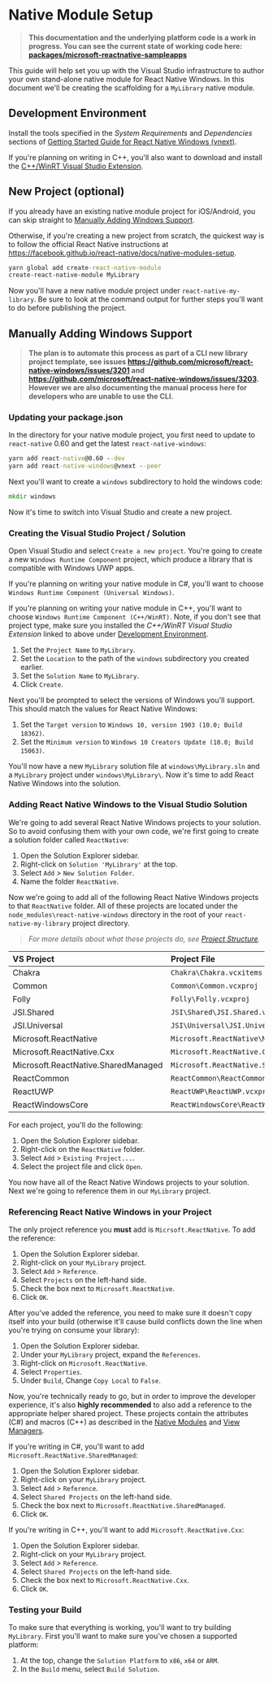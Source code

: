 # Native Module Setup

>**This documentation and the underlying platform code is a work in progress. You can see the current state of working code here: [packages/microsoft-reactnative-sampleapps](../../packages/microsoft-reactnative-sampleapps)**

This guide will help set you up with the Visual Studio infrastructure to author your own stand-alone native module for React Native Windows. In this document we'll be creating the scaffolding for a `MyLibrary` native module.

## Development Environment

Install the tools specified in the *System Requirements* and *Dependencies* sections of [Getting Started Guide for React Native Windows (vnext)](./GettingStarted.md).

If you're planning on writing in C++, you'll also want to download and install the [C++/WinRT Visual Studio Extension](https://marketplace.visualstudio.com/items?itemName=CppWinRTTeam.cppwinrt101804264).

## New Project (optional)

If you already have an existing native module project for iOS/Android, you can skip straight to [Manually Adding Windows Support](#manually-adding-windows-support).

Otherwise, if you're creating a new project from scratch, the quickest way is to follow the official React Native instructions at https://facebook.github.io/react-native/docs/native-modules-setup.

```cmd
yarn global add create-react-native-module
create-react-native-module MyLibrary
```

Now you'll have a new native module project under `react-native-my-library`. Be sure to look at the command output for further steps you'll want to do before publishing the project.

## Manually Adding Windows Support

>**The plan is to automate this process as part of a CLI new library project template, see issues https://github.com/microsoft/react-native-windows/issues/3201 and https://github.com/microsoft/react-native-windows/issues/3203. However we are also documenting the manual process here for developers who are unable to use the CLI.**

### Updating your package.json

In the directory for your native module project, you first need to update to `react-native` 0.60 and get the latest `react-native-windows`:

```cmd
yarn add react-native@0.60 --dev
yarn add react-native-windows@vnext --peer
```

Next you'll want to create a `windows` subdirectory to hold the windows code:

```cmd
mkdir windows
```

Now it's time to switch into Visual Studio and create a new project.

### Creating the Visual Studio Project / Solution

Open Visual Studio and select `Create a new project`. You're going to create a new `Windows Runtime Component` project, which produce a library that is compatible with Windows UWP apps.

If you're planning on writing your native module in C#, you'll want to choose `Windows Runtime Component (Universal Windows)`.

If you're planning on writing your native module in C++, you'll want to choose `Windows Runtime Component (C++/WinRT)`. Note, if you don't see that project type, make sure you installed the *C++/WinRT Visual Studio Extension* linked to above under [Development Environment](#development-environment).

1. Set the `Project Name` to `MyLibrary`.
1. Set the `Location` to the path of the `windows` subdirectory you created earlier.
1. Set the `Solution Name` to `MyLibrary`.
1. Click `Create`.

Next you'll be prompted to select the versions of Windows you'll support. This should match the values for React Native Windows:

1. Set the `Target version` to `Windows 10, version 1903 (10.0; Build 18362)`.
1. Set the `Minimum version` to `Windows 10 Creators Update (10.0; Build 15063)`.

You'll now have a new `MyLibrary` solution file at `windows\MyLibrary.sln` and a `MyLibrary` project under `windows\MyLibrary\`. Now it's time to add React Native Windows into the solution.

### Adding React Native Windows to the Visual Studio Solution

We're going to add several React Native Windows projects to your solution. So to avoid confusing them with your own code, we're first going to create a solution folder called `ReactNative`:

1. Open the Solution Explorer sidebar.
1. Right-click on `Solution 'MyLibrary'` at the top.
1. Select `Add` > `New Solution Folder`.
1. Name the folder `ReactNative`.

Now we're going to add all of the following React Native Windows projects to that `ReactNative` folder. All of these projects are located under the `node_modules\react-native-windows` directory in the root of your `react-native-my-library` project directory.

>*For more details about what these projects do, see [Project Structure](ProjectStructure.md).*

| VS Project | Project File |
|:-----------|:-------------|
| Chakra | `Chakra\Chakra.vcxitems` |
| Common | `Common\Common.vcxproj` |
| Folly | `Folly\Folly.vcxproj` |
| JSI.Shared | `JSI\Shared\JSI.Shared.vcxitems` |
| JSI.Universal | `JSI\Universal\JSI.Universal.vcxproj` |
| Microsoft.ReactNative | `Microsoft.ReactNative\Microsoft.ReactNative.vcxproj` |
| Microsoft.ReactNative.Cxx | `Microsoft.ReactNative.Cxx\Microsoft.ReactNative.Cxx.vcxitems` |
| Microsoft.ReactNative.SharedManaged | `Microsoft.ReactNative.SharedManaged\Microsoft.ReactNative.SharedManaged.shproj` |
| ReactCommon | `ReactCommon\ReactCommon.vcxproj` |
| ReactUWP | `ReactUWP\ReactUWP.vcxproj` |
| ReactWindowsCore | `ReactWindowsCore\ReactWindowsCore.vcxproj` |

For each project, you'll do the following:

1. Open the Solution Explorer sidebar.
1. Right-click on the `ReactNative` folder.
1. Select `Add` > `Existing Project...`.
1. Select the project file and click `Open`.

You now have all of the React Native Windows projects to your solution. Next we're going to reference them in our `MyLibrary` project.

### Referencing React Native Windows in your Project

The only project reference you **must** add is `Micrsoft.ReactNative`. To add the reference:

1. Open the Solution Explorer sidebar.
1. Right-click on your `MyLibrary` project.
1. Select `Add` > `Reference`.
1. Select `Projects` on the left-hand side.
1. Check the box next to `Microsoft.ReactNative`.
1. Click `OK`.

After you've added the reference, you need to make sure it doesn't copy itself into your build (otherwise it'll cause build conflicts down the line when you're trying on consume your library):

1. Open the Solution Explorer sidebar.
1. Under your `MyLibrary` project, expand the `References`.
1. Right-click on `Microsoft.ReactNative`.
1. Select `Properties`.
1. Under `Build`, Change `Copy Local` to `False`.

Now, you're technically ready to go, but in order to improve the developer experience, it's also **highly recommended** to also add a reference to the appropriate helper shared project. These projects contain the attributes (C#) and macros (C++) as described in the [Native Modules](./NativeModules.md) and [View Managers](./ViewManagers.md).

If you're writing in C#, you'll want to add `Microsoft.ReactNative.SharedManaged`:

1. Open the Solution Explorer sidebar.
1. Right-click on your `MyLibrary` project.
1. Select `Add` > `Reference`.
1. Select `Shared Projects` on the left-hand side.
1. Check the box next to `Microsoft.ReactNative.SharedManaged`.
1. Click `OK`.

If you're writing in C++, you'll want to add `Microsoft.ReactNative.Cxx`:

1. Open the Solution Explorer sidebar.
1. Right-click on your `MyLibrary` project.
1. Select `Add` > `Reference`.
1. Select `Shared Projects` on the left-hand side.
1. Check the box next to `Microsoft.ReactNative.Cxx`.
1. Click `OK`.

### Testing your Build

To make sure that everything is working, you'll want to try building `MyLibrary`. First you'll want to make sure you've chosen a supported platform:

1. At the top, change the `Solution Platform` to `x86`, `x64` or `ARM`.
1. In the `Build` menu, select `Build Solution`.
